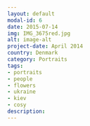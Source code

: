 ```yaml
---
layout: default
modal-id: 6
date: 2015-07-14
img: IMG_3675red.jpg
alt: image-alt
project-date: April 2014
country: Denmark
category: Portraits
tags: 
- portraits
- people
- flowers
- ukraine
- kiev
- cosy
description:  
---
```

